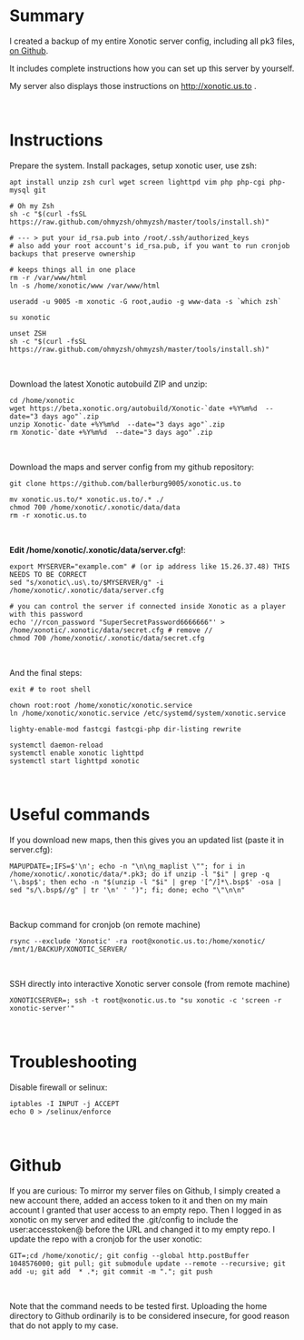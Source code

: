 Summary
=======

I created a backup of my entire Xonotic server config, including all pk3 files, [on Github](https://github.com/ballerburg9005/xonotic.us.to).

It includes complete instructions how you can set up this server by yourself. 
 
My server also displays those instructions on http://xonotic.us.to .
<p><br>

Instructions
============

Prepare the system. Install packages, setup xonotic user, use zsh:
```
apt install unzip zsh curl wget screen lighttpd vim php php-cgi php-mysql git

# Oh my Zsh
sh -c "$(curl -fsSL https://raw.github.com/ohmyzsh/ohmyzsh/master/tools/install.sh)"

# --- > put your id_rsa.pub into /root/.ssh/authorized_keys
# also add your root account's id_rsa.pub, if you want to run cronjob backups that preserve ownership

# keeps things all in one place 
rm -r /var/www/html
ln -s /home/xonotic/www /var/www/html
 
useradd -u 9005 -m xonotic -G root,audio -g www-data -s `which zsh`

su xonotic

unset ZSH
sh -c "$(curl -fsSL https://raw.github.com/ohmyzsh/ohmyzsh/master/tools/install.sh)"
```
<br>

Download the latest Xonotic autobuild ZIP and unzip:
```
cd /home/xonotic
wget https://beta.xonotic.org/autobuild/Xonotic-`date +%Y%m%d  --date="3 days ago"`.zip
unzip Xonotic-`date +%Y%m%d  --date="3 days ago"`.zip
rm Xonotic-`date +%Y%m%d  --date="3 days ago"`.zip
```
<br>

Download the maps and server config from my github repository:
```
git clone https://github.com/ballerburg9005/xonotic.us.to
 
mv xonotic.us.to/* xonotic.us.to/.* ./
chmod 700 /home/xonotic/.xonotic/data/data
rm -r xonotic.us.to
```
<br>

**Edit /home/xonotic/.xonotic/data/server.cfg!**:
```
export MYSERVER="example.com" # (or ip address like 15.26.37.48) THIS NEEDS TO BE CORRECT
sed "s/xonotic\.us\.to/$MYSERVER/g" -i /home/xonotic/.xonotic/data/server.cfg

# you can control the server if connected inside Xonotic as a player with this password
echo '//rcon_password "SuperSecretPassword6666666"' >  /home/xonotic/.xonotic/data/secret.cfg # remove //
chmod 700 /home/xonotic/.xonotic/data/secret.cfg
```
<br>

And the final steps:
```
exit # to root shell

chown root:root /home/xonotic/xonotic.service
ln /home/xonotic/xonotic.service /etc/systemd/system/xonotic.service

lighty-enable-mod fastcgi fastcgi-php dir-listing rewrite

systemctl daemon-reload
systemctl enable xonotic lighttpd 
systemctl start lighttpd xonotic
```
<br><p>

Useful commands
===============
If you download new maps, then this gives you an updated list (paste it in server.cfg):
```
MAPUPDATE=;IFS=$'\n'; echo -n "\n\ng_maplist \""; for i in /home/xonotic/.xonotic/data/*.pk3; do if unzip -l "$i" | grep -q '\.bsp$'; then echo -n "$(unzip -l "$i" | grep '[^/]*\.bsp$' -osa | sed "s/\.bsp$//g" | tr '\n' ' ')"; fi; done; echo "\"\n\n"
```
<br>

Backup command for cronjob (on remote machine)
```
rsync --exclude 'Xonotic' -ra root@xonotic.us.to:/home/xonotic/ /mnt/1/BACKUP/XONOTIC_SERVER/
```
<br>

SSH directly into interactive Xonotic server console (from remote machine)
```
XONOTICSERVER=; ssh -t root@xonotic.us.to "su xonotic -c 'screen -r xonotic-server'"
```
<br><p> 

Troubleshooting
===============
Disable firewall or selinux:
```
iptables -I INPUT -j ACCEPT
echo 0 > /selinux/enforce
```
<br><p> 

Github
======
If you are curious: To mirror my server files on Github, I simply created a new account there, added an 
access token to it and then on my main account I granted that user access 
to an empty repo. Then I logged in as xonotic on my server and edited the
.git/config to include the user:accesstoken@ before the URL and changed it to my empty repo. I update the repo with a cronjob for the user xonotic: 

```
GIT=;cd /home/xonotic/; git config --global http.postBuffer 1048576000; git pull; git submodule update --remote --recursive; git add -u; git add  * .*; git commit -m "."; git push
```
<br>

Note that the command needs to be tested first. Uploading the home directory to Github ordinarily is to be considered insecure, for good reason that do not apply to my case.
<p><br>

